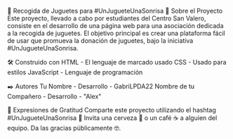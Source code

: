 🧸 Recogida de Juguetes para #UnJugueteUnaSonrisa 🎁
Sobre el Proyecto
Este proyecto, llevado a cabo por estudiantes del Centro San Valero, consiste en el desarrollo de una página web para una asociación dedicada a la recogida de juguetes. El objetivo principal es crear una plataforma fácil de usar que promueva la donación de juguetes, bajo la iniciativa #UnJugueteUnaSonrisa.

🛠️ Construido con
HTML - El lenguaje de marcado usado
CSS - Usado para estilos
JavaScript - Lenguaje de programación


✒️ Autores
Tu Nombre - Desarrollo - GabriLPDA22
Nombre de tu Compañero - Desarrollo - "Alex"

🎁 Expresiones de Gratitud
Comparte este proyecto utilizando el hashtag #UnJugueteUnaSonrisa 📢
Invita una cerveza 🍺 o un café ☕ a alguien del equipo.
Da las gracias públicamente 🤓.
